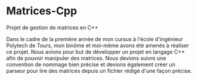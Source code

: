 # Matrices-Cpp
Projet de gestion de matrices en C++

Dans le cadre de la première année de mon cursus à l'école d'ingénieur Polytech de Tours, mon binôme et moi-même avons été amenés à réaliser ce projet.
Nous avions pour but de développer un projet en langage C++ afin de pouvoir manipuler des matrices. Nous devions suivre une convention de nommage bien précise et devions également créer un parseur pour lire des matrices depuis un fichier rédigé d'une façon précise.

